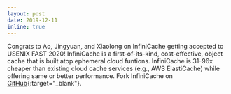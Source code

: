```yaml
---
layout: post
date: 2019-12-11
inline: true
---
```


Congrats to Ao, Jingyuan, and Xiaolong on InfiniCache getting
accepted to USENIX FAST 2020! InfiniCache is a first-of-its-kind,
cost-effective, object cache that is built atop ephemeral cloud
funtions. InfiniCache is 31-96x cheaper than existing cloud cache
services (e.g., AWS ElastiCache) while offering same or better
performance. Fork InfiniCache on [GitHub](https://github.com/ds2-lab/infinicache){:target="\_blank"}.



